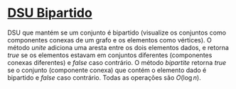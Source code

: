 # [DSU Bipartido](bipartite_dsu.cpp)

DSU que mantém se um conjunto é bipartido (visualize os conjuntos como componentes conexas de um grafo e os elementos como vértices). O método $unite$ adiciona uma aresta entre os dois elementos dados, e retorna $true$ se os elementos estavam em conjuntos diferentes (componentes conexas diferentes) e $false$ caso contrário. O método $bipartite$ retorna $true$ se o conjunto (componente conexa) que contém o elemento dado é bipartido e $false$ caso contrário. Todas as operações são $O(\log n)$.